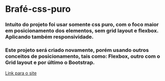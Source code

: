 # Brafé-css-puro

### Intuito do projeto foi usar somente css puro, com o foco maior em posicionamento dos elementos, sem grid layout e flexbox. Aplicando também responsividade.
### Este projeto será criado novamente, porém usando outros conceitos de posicionamento, tais como: Flexbox, outro com o Grid layout e por último o Bootstrap. 

<a href="https://wanderson648.github.io/brafe-css-puro/">Link para o site</a>
